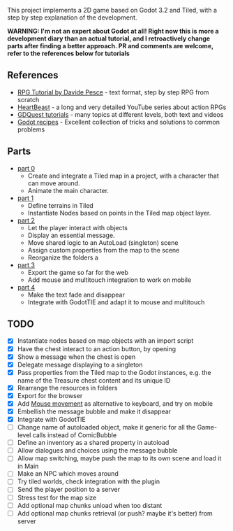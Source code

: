 This project implements a 2D game based on Godot 3.2 and Tiled, with a step by step explanation of the development.

__WARNING: I'm not an expert about Godot at all! Right now this is more a development diary than an actual tutorial, and I retroactively change parts after finding a better approach. PR and comments are welcome, refer to the references below for tutorials__

## References

* [RPG Tutorial by Davide Pesce](https://www.davidepesce.com/godot-tutorials/) - text format, step by step RPG from scratch
* [HeartBeast](https://www.youtube.com/user/uheartbeast/videos) - a long and very detailed YouTube series about action RPGs
* [GDQuest tutorials](https://www.gdquest.com/tutorial/) - many topics at different levels, both text and videos
* [Godot recipes](https://godotrecipes.com/) - Excellent collection of tricks and solutions to common problems
## Parts
* [part 0](tutorial/part00.md)
  * Create and integrate a Tiled map in a project, with a character that can move around.
  * Animate the main character.
* [part 1](tutorial/part01.md)
  * Define terrains in Tiled
  * Instantiate Nodes based on points in the Tiled map object layer.
* [part 2](tutorial/part02.md)
  * Let the player interact with objects
  * Display an essential message.
  * Move shared logic to an AutoLoad (singleton) scene
  * Assign custom properties from the map to the scene
  * Reorganize the folders a
* [part 3](tutorial/part03.md)
  * Export the game so far for the web
  * Add mouse and multitouch integration to work on mobile
* [part 4](tutorial/part04.md)
  * Make the text fade and disappear
  * Integrate with GodotTIE and adapt it to mouse and multitouch

## TODO
- [x] Instantiate nodes based on map objects with an import script
- [x] Have the chest interact to an action button, by opening
- [x] Show a message when the chest is open
- [x] Delegate message displaying to a singleton
- [x] Pass properties from the Tiled map to the Godot instances, e.g. the name of the Treasure chest content and its unique ID
- [x] Rearrange the resources in folders
- [x] Export for the browser
- [x] Add [Mouse movement](https://www.davidepesce.com/2019/10/14/godot-tutorial-5-1-dragging-player-with-mouse/) as alternative to keyboard, and try on mobile
- [x] Embellish the message bubble and make it disappear
- [x] Integrate with GodotTIE
- [ ] Change name of autoloaded object, make it generic for all the Game-level calls instead of ComicBubble
- [ ] Define an inventory as a shared property in autoload
- [ ] Allow dialogues and choices using the message bubble
- [ ] Allow map switching, maybe push the map to its own scene and load it in Main
- [ ] Make an NPC which moves around
- [ ] Try tiled worlds, check integration with the plugin
- [ ] Send the player position to a server
- [ ] Stress test for the map size
- [ ] Add optional map chunks unload when too distant
- [ ] Add optional map chunks retrieval (or push? maybe it's better) from server
